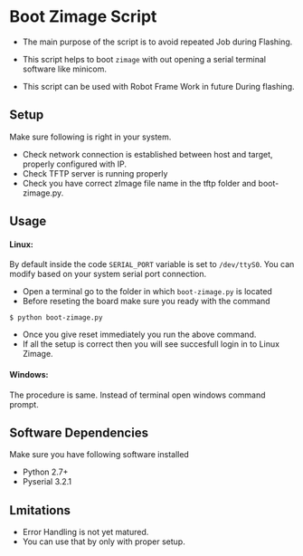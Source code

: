# Boot Zimage Script

* The main purpose of the script is to avoid repeated
Job during Flashing.

* This script helps to boot `zimage` with out opening
a serial terminal software like minicom.

* This script can be used with Robot Frame Work in future
During flashing.

## Setup
Make sure following is right in your system.

 * Check network connection is established between
 host and target, properly configured with IP.
 * Check TFTP server is running properly
 * Check you have correct zImage file name in the tftp folder and
 boot-zimage.py.

## Usage

#### Linux:

By default inside the code `SERIAL_PORT` variable is set to `/dev/ttyS0`.
You can modify based on your system serial port connection.

 * Open a terminal go to the folder in which `boot-zimage.py` is located
 * Before reseting the board make sure you ready with the command
 
```
$ python boot-zimage.py
```

 * Once you give reset immediately you run the above command.
 * If all the setup is correct then you will see succesfull login in to
 Linux Zimage.
 
#### Windows:

The procedure is same. Instead of terminal open windows command prompt.

## Software Dependencies 

Make sure you have following software installed

 * Python 2.7+
 * Pyserial 3.2.1 

## Lmitations 

 * Error Handling is not yet matured.
 * You can use that by only with proper setup.
 
